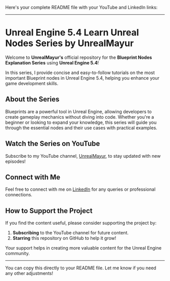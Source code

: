 Here's your complete README file with your YouTube and LinkedIn links:

---

# Unreal Engine 5.4 Learn Unreal Nodes Series by UnrealMayur

Welcome to **UnrealMayur's** official repository for the **Blueprint Nodes Explanation Series** using **Unreal Engine 5.4**!

In this series, I provide concise and easy-to-follow tutorials on the most important Blueprint nodes in Unreal Engine 5.4, helping you enhance your game development skills.

## About the Series

Blueprints are a powerful tool in Unreal Engine, allowing developers to create gameplay mechanics without diving into code. Whether you're a beginner or looking to expand your knowledge, this series will guide you through the essential nodes and their use cases with practical examples.

## Watch the Series on YouTube

Subscribe to my YouTube channel, [UnrealMayur](https://www.youtube.com/@UnrealMayur), to stay updated with new episodes!

## Connect with Me

Feel free to connect with me on [LinkedIn](https://www.linkedin.com/in/mayur-sai-/) for any queries or professional connections.

## How to Support the Project

If you find the content useful, please consider supporting the project by:

1. **Subscribing** to the YouTube channel for future content.
2. **Starring** this repository on GitHub to help it grow!

Your support helps in creating more valuable content for the Unreal Engine community.

---

You can copy this directly to your README file. Let me know if you need any other adjustments!
